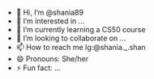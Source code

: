 - 👋 Hi, I’m @shania89
- 👀 I’m interested in ...
- 🌱 I’m currently learning a CS50 course
- 💞️ I’m looking to collaborate on ...
- 📫 How to reach me Ig:@shania._.shan
- 😄 Pronouns: She/her
- ⚡ Fun fact: ...

<!---
shania89/shania89 is a ✨ special ✨ repository because its `README.md` (this file) appears on your GitHub profile.
You can click the Preview link to take a look at your changes.
--->
